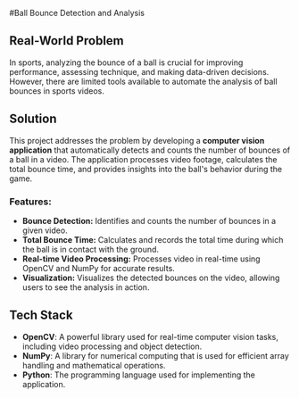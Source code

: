 #Ball Bounce Detection and Analysis

## Real-World Problem
In sports, analyzing the bounce of a ball is crucial for improving performance, assessing technique, and making data-driven decisions. However, there are limited tools available to automate the analysis of ball bounces in sports videos. 

## Solution
This project addresses the problem by developing a **computer vision application** that automatically detects and counts the number of bounces of a ball in a video. The application processes video footage, calculates the total bounce time, and provides insights into the ball's behavior during the game.

### Features:
- **Bounce Detection:** Identifies and counts the number of bounces in a given video.
- **Total Bounce Time:** Calculates and records the total time during which the ball is in contact with the ground.
- **Real-time Video Processing:** Processes video in real-time using OpenCV and NumPy for accurate results.
- **Visualization:** Visualizes the detected bounces on the video, allowing users to see the analysis in action.

## Tech Stack
- **OpenCV**: A powerful library used for real-time computer vision tasks, including video processing and object detection.
- **NumPy**: A library for numerical computing that is used for efficient array handling and mathematical operations.
- **Python**: The programming language used for implementing the application.

